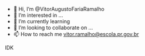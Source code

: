 - 👋 Hi, I’m @VitorAugustoFariaRamalho
- 👀 I’m interested in ...
- 🌱 I’m currently learning
- 💞️ I’m looking to collaborate on ...
- 📫 How to reach me    vitor.ramalho@escola.pr.gov.br

<!---
VitorAugustoFariaRamalho/VitorAugustoFariaRamalho is a ✨ special ✨ repository because its `README.md` (this file) appears on your GitHub profile.
You can click the Preview link to take a look at your changes.
--->
IDK
